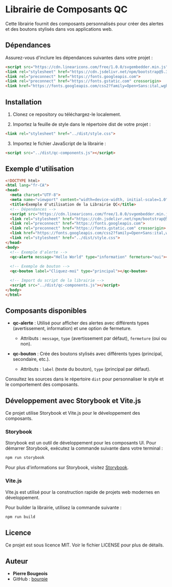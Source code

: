 # Librairie de Composants QC

Cette librairie fournit des composants personnalisés pour créer des alertes et des boutons stylisés dans vos applications web.

## Dépendances

Assurez-vous d'inclure les dépendances suivantes dans votre projet :

```html
<script src="https://cdn.linearicons.com/free/1.0.0/svgembedder.min.js"></script>
<link rel="stylesheet" href="https://cdn.jsdelivr.net/npm/bootstrap@5.3.2/dist/css/bootstrap.min.css" integrity="sha384-T3c6CoIi6uLrA9TneNEoa7RxnatzjcDSCmG1MXxSR1GAsXEV/Dwwykc2MPK8M2HN" crossorigin="anonymous">
<link rel="preconnect" href="https://fonts.googleapis.com">
<link rel="preconnect" href="https://fonts.gstatic.com" crossorigin>
<link href="https://fonts.googleapis.com/css2?family=Open+Sans:ital,wght@0,300..800;1,300..800&family=Roboto:ital,wght@0,100;0,300;0,400;0,500;0,700;0,900;1,100;1,300;1,400;1,500;1,700;1,900&display=swap" rel="stylesheet">
```

## Installation

1. Clonez ce repository ou téléchargez-le localement.

2. Importez la feuille de style dans le répertoire dist de votre projet :
```html
<link rel="stylesheet" href="../dist/style.css">
```
3. Importez le fichier JavaScript de la librairie :
```html
<script src="../dist/qc-components.js"></script>
```

## Exemple d'utilisation

```html
<!DOCTYPE html>
<html lang="fr-CA">
<head>
  <meta charset="UTF-8">
  <meta name="viewport" content="width=device-width, initial-scale=1.0">
  <title>Exemple d'utilisation de la Librairie QC</title>
  <!-- Dépendances -->
  <script src="https://cdn.linearicons.com/free/1.0.0/svgembedder.min.js"></script>
  <link rel="stylesheet" href="https://cdn.jsdelivr.net/npm/bootstrap@5.3.2/dist/css/bootstrap.min.css" integrity="sha384-T3c6CoIi6uLrA9TneNEoa7RxnatzjcDSCmG1MXxSR1GAsXEV/Dwwykc2MPK8M2HN" crossorigin="anonymous">
  <link rel="preconnect" href="https://fonts.googleapis.com">
  <link rel="preconnect" href="https://fonts.gstatic.com" crossorigin>
  <link href="https://fonts.googleapis.com/css2?family=Open+Sans:ital,wght@0,300..800;1,300..800&family=Roboto:ital,wght@0,100;0,300;0,400;0,500;0,700;0,900;1,100;1,300;1,400;1,500;1,700;1,900&display=swap" rel="stylesheet">
  <link rel="stylesheet" href="../dist/style.css">
</head>
<body>
  <!-- Exemple d'alerte -->
  <qc-alerte message="Hello World" type="information" fermeture="oui"></qc-alerte>
  
  <!-- Exemple de bouton -->
  <qc-bouton label="Cliquez-moi" type="principal"></qc-bouton>

  <!-- Import du script de la librairie -->
  <script src="../dist/qc-components.js"></script>
</body>
</html>

```

## Composants disponibles

- **qc-alerte** : Utilisé pour afficher des alertes avec différents types (avertissement, information) et une option de fermeture.
  - Attributs : `message`, `type` (avertissement par défaut), `fermeture` (oui ou non).

- **qc-bouton** : Crée des boutons stylisés avec différents types (principal, secondaire, etc.).
  - Attributs : `label` (texte du bouton), `type` (principal par défaut).

Consultez les sources dans le répertoire `dist` pour personnaliser le style et le comportement des composants.

## Développement avec Storybook et Vite.js

Ce projet utilise Storybook et Vite.js pour le développement des composants.

### Storybook

Storybook est un outil de développement pour les composants UI. Pour démarrer Storybook, exécutez la commande suivante dans votre terminal :

```bash
npm run storybook
```

Pour plus d'informations sur Storybook, visitez [Storybook](https://storybook.js.org/).

### Vite.js

Vite.js est utilisé pour la construction rapide de projets web modernes en développement. 

Pour builder la librairie, utilisez la commande suivante :

```bash
npm run build
```


## Licence

Ce projet est sous licence MIT. Voir le fichier LICENSE pour plus de détails.

## Auteur

- **Pierre Bougeois**
- GitHub : [bourpie](https://github.com/bourpie)

